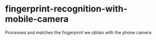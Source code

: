# fingerprint-recognition-with-mobile-camera
 Processes and matches the fingerprint we obtain with the phone camera
